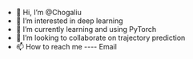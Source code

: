 - 👋 Hi, I’m @Chogaliu
- 👀 I’m interested in deep learning
- 🌱 I’m currently learning and using PyTorch
- 💞️ I’m looking to collaborate on trajectory prediction
- 📫 How to reach me ---- Email

<!---
Chogaliu/Chogaliu is a ✨ special ✨ repository because its `README.md` (this file) appears on your GitHub profile.
You can click the Preview link to take a look at your changes.
--->
